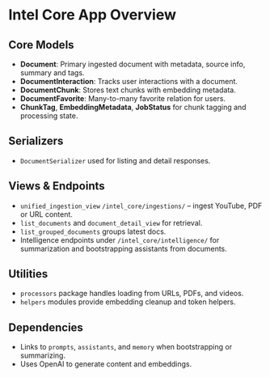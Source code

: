 # Intel Core App Overview

## Core Models
- **Document**: Primary ingested document with metadata, source info, summary and tags.
- **DocumentInteraction**: Tracks user interactions with a document.
- **DocumentChunk**: Stores text chunks with embedding metadata.
- **DocumentFavorite**: Many-to-many favorite relation for users.
- **ChunkTag**, **EmbeddingMetadata**, **JobStatus** for chunk tagging and processing state.

## Serializers
- `DocumentSerializer` used for listing and detail responses.

## Views & Endpoints
- `unified_ingestion_view` `/intel_core/ingestions/` – ingest YouTube, PDF or URL content.
- `list_documents` and `document_detail_view` for retrieval.
- `list_grouped_documents` groups latest docs.
- Intelligence endpoints under `/intel_core/intelligence/` for summarization and bootstrapping assistants from documents.

## Utilities
- `processors` package handles loading from URLs, PDFs, and videos.
- `helpers` modules provide embedding cleanup and token helpers.

## Dependencies
- Links to `prompts`, `assistants`, and `memory` when bootstrapping or summarizing.
- Uses OpenAI to generate content and embeddings.
